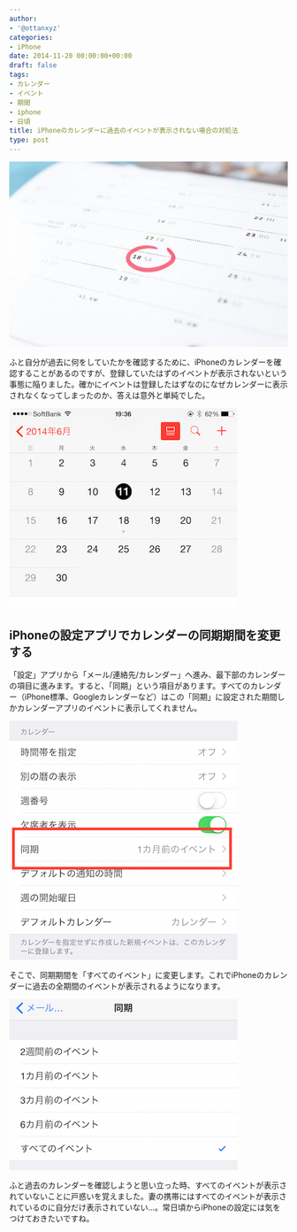 ```yaml
---
author:
- '@ottanxyz'
categories:
- iPhone
date: 2014-11-20 00:00:00+00:00
draft: false
tags:
- カレンダー
- イベント
- 期間
- iphone
- 日頃
title: iPhoneのカレンダーに過去のイベントが表示されない場合の対処法
type: post
---
```


![](141120-546d8b4f7a86a.jpg)






ふと自分が過去に何をしていたかを確認するために、iPhoneのカレンダーを確認することがあるのですが、登録していたはずのイベントが表示されないという事態に陥りました。確かにイベントは登録したはずなのになぜカレンダーに表示されなくなってしまったのか、答えは意外と単純でした。





![](141120-546d8b50d365d.png)






## iPhoneの設定アプリでカレンダーの同期期間を変更する





「設定」アプリから「メール/連絡先/カレンダー」へ進み、最下部のカレンダーの項目に進みます。すると、「同期」という項目があります。すべてのカレンダー（iPhone標準、Googleカレンダーなど）はこの「同期」に設定された期間しかカレンダーアプリのイベントに表示してくれません。





![](141120-546d8b5454742.png)






そこで、同期期間を「すべてのイベント」に変更します。これでiPhoneのカレンダーに過去の全期間のイベントが表示されるようになります。





![](141120-546d8b5657a22.png)






ふと過去のカレンダーを確認しようと思い立った時、すべてのイベントが表示されていないことに戸惑いを覚えました。妻の携帯にはすべてのイベントが表示されているのに自分だけ表示されていない…。常日頃からiPhoneの設定には気をつけておきたいですね。